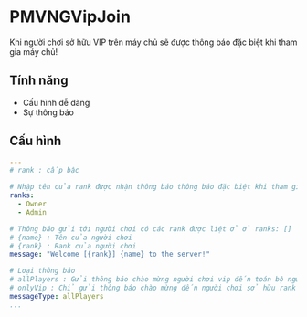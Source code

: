 # PMVNGVipJoin
Khi người chơi sở hữu VIP trên máy chủ sẽ được thông báo đặc biệt khi tham gia máy chủ!

## Tính năng
- Cấu hình dễ dàng
- Sự thông báo

## Cấu hình
```yaml
---
# rank : cấp bậc

# Nhập tên của rank được nhận thông báo thông báo đặc biệt khi tham gia máy chủ như định dạng hiện tại bên dưới.
ranks:
  - Owner
  - Admin

# Thông báo gửi tới người chơi có các rank được liệt ở ở ranks: []
# {name} : Tên của người chơi
# {rank} : Rank của người chơi
message: "Welcome [{rank}] {name} to the server!"

# Loại thông báo
# allPlayers : Gửi thông báo chào mừng người chơi vip đến toán bộ người chơi trong máy chủ
# onlyVip : Chỉ gửi thông báo chào mừng đến người chơi sở hữu rank vip
messageType: allPlayers
...

```
